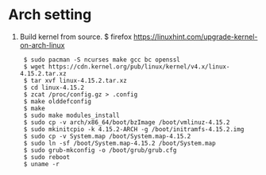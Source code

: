 Arch setting
==============

1. Build kernel from source.
        $ firefox https://linuxhint.com/upgrade-kernel-on-arch-linux
   
        $ sudo pacman -S ncurses make gcc bc openssl
        $ wget https://cdn.kernel.org/pub/linux/kernel/v4.x/linux-4.15.2.tar.xz
        $ tar xvf linux-4.15.2.tar.xz
        $ cd linux-4.15.2
        $ zcat /proc/config.gz > .config
        $ make olddefconfig
        $ make
        $ sudo make modules_install
        $ sudo cp -v arch/x86_64/boot/bzImage /boot/vmlinuz-4.15.2
        $ sudo mkinitcpio -k 4.15.2-ARCH -g /boot/initramfs-4.15.2.img
        $ sudo cp -v System.map /boot/System.map-4.15.2
        $ sudo ln -sf /boot/System.map-4.15.2 /boot/System.map
        $ sudo grub-mkconfig -o /boot/grub/grub.cfg
        $ sudo reboot
        $ uname -r

